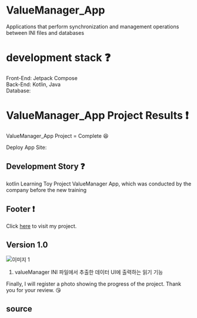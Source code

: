 # ValueManager_App
Applications that perform synchronization and management operations between INI files and databases

# development stack :question:
Front-End: Jetpack Compose  <br /> 
Back-End: Kotlin, Java <br />
Database: 

# ValueManager_App Project Results :exclamation:

ValueManager_App Project = Complete :laughing: <br />

Deploy App Site: 
<!-- 
## Project Start
```zsh
$ npm install
$ npm run start:dev
```
## User Connect
```zsh
localhost:3000/index
```
## Admin Connect
```zsh
localhost:3000/admin/index
```
-->
## Development Story :question:

kotlin Learning Toy Project ValueManager App, which was conducted by the company before the new training

## Footer :exclamation:

Click [here]( ) to visit my project.


## Version 1.0
![이미지 1](https://github.com/user-attachments/assets/d5c9a6f4-9d7f-4abe-8da2-ed8c3901438d)
1. valueManager INI 파일에서 추출한 데이터 UI에 출력하는 읽기 기능


Finally, I will register a photo showing the progress of the project. Thank you for your review. 😘

## source
